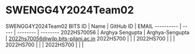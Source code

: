 # SWENGG4Y2024Team02
SWENGG4Y2024Team02
BITS ID     | Name               | GitHub ID    | EMAIL
----------  | -----              | --------     | --------
2022HS70056 | Arghya Sengupta          | Arghya-Sengupta         | 2022hs70056@wilp.bits-pilani.ac.in
2022HS700 |          |          | 
2022HS700 |          |          | 
2022HS700 |          |          | 
2022HS700 |          |          | 
